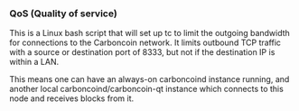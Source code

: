 ### QoS (Quality of service) ###

This is a Linux bash script that will set up tc to limit the outgoing bandwidth for connections to the Carboncoin network. It limits outbound TCP traffic with a source or destination port of 8333, but not if the destination IP is within a LAN.

This means one can have an always-on carboncoind instance running, and another local carboncoind/carboncoin-qt instance which connects to this node and receives blocks from it.
